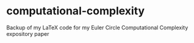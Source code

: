 # computational-complexity
Backup of my LaTeX code for my Euler Circle Computational Complexity expository paper  
